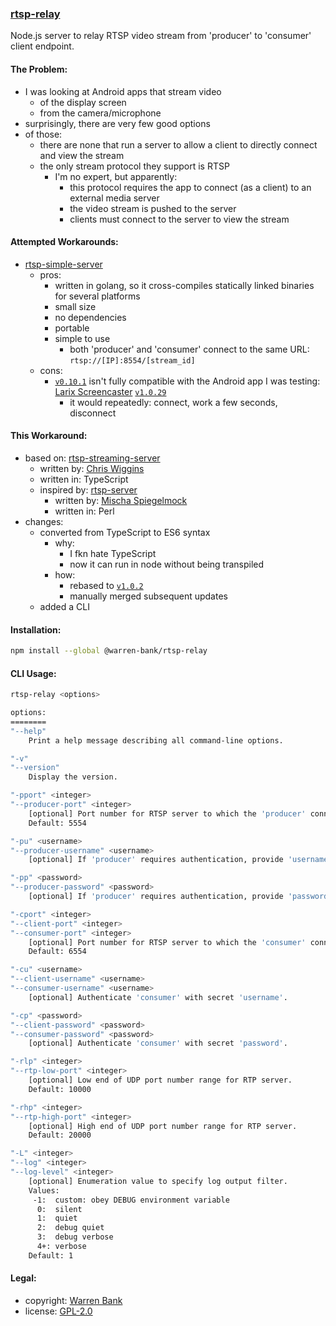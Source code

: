 ### [rtsp-relay](https://github.com/warren-bank/node-rtsp-relay)

Node.js server to relay RTSP video stream from 'producer' to 'consumer' client endpoint.

#### The Problem:

* I was looking at Android apps that stream video
  - of the display screen
  - from the camera/microphone
* surprisingly, there are very few good options
* of those:
  - there are none that run a server to allow a client to directly connect and view the stream
  - the only stream protocol they support is RTSP
    * I'm no expert, but apparently:
      - this protocol requires the app to connect (as a client) to an external media server
      - the video stream is pushed to the server
      - clients must connect to the server to view the stream

#### Attempted Workarounds:

* [rtsp-simple-server](https://github.com/aler9/rtsp-simple-server)
  - pros:
    * written in golang, so it cross-compiles statically linked binaries for several platforms
    * small size
    * no dependencies
    * portable
    * simple to use
      - both 'producer' and 'consumer' connect to the same URL: `rtsp://[IP]:8554/[stream_id]`
  - cons:
    * [`v0.10.1`](https://github.com/aler9/rtsp-simple-server/releases/download/v0.10.1/rtsp-simple-server_v0.10.1_windows_amd64.zip) isn't fully compatible with the Android app I was testing: [Larix Screencaster](https://softvelum.com/larix/android/) [`v1.0.29`](https://softvelum.com/mobile/download/LarixScreencaster_1.0.29.apk)
      - it would repeatedly: connect, work a few seconds, disconnect

#### This Workaround:

* based on: [rtsp-streaming-server](https://github.com/chriswiggins/rtsp-streaming-server)
  - written by: [Chris Wiggins](https://github.com/chriswiggins)
  - written in: TypeScript
  - inspired by: [rtsp-server](https://github.com/revmischa/rtsp-server)
    * written by: [Mischa Spiegelmock](https://github.com/revmischa)
    * written in: Perl
* changes:
  - converted from TypeScript to ES6 syntax
    * why:
      - I fkn hate TypeScript
      - now it can run in node without being transpiled
    * how:
      - rebased to [`v1.0.2`](https://github.com/chriswiggins/rtsp-streaming-server/tree/2df32fbba478f23ce74fd70c927d7ddcddb4557f)
      - manually merged subsequent updates
  - added a CLI

#### Installation:

```bash
npm install --global @warren-bank/rtsp-relay
```

#### CLI Usage:

```bash
rtsp-relay <options>

options:
========
"--help"
    Print a help message describing all command-line options.

"-v"
"--version"
    Display the version.

"-pport" <integer>
"--producer-port" <integer>
    [optional] Port number for RTSP server to which the 'producer' connects.
    Default: 5554

"-pu" <username>
"--producer-username" <username>
    [optional] If 'producer' requires authentication, provide 'username'.

"-pp" <password>
"--producer-password" <password>
    [optional] If 'producer' requires authentication, provide 'password'.

"-cport" <integer>
"--client-port" <integer>
"--consumer-port" <integer>
    [optional] Port number for RTSP server to which the 'consumer' connects.
    Default: 6554

"-cu" <username>
"--client-username" <username>
"--consumer-username" <username>
    [optional] Authenticate 'consumer' with secret 'username'.

"-cp" <password>
"--client-password" <password>
"--consumer-password" <password>
    [optional] Authenticate 'consumer' with secret 'password'.

"-rlp" <integer>
"--rtp-low-port" <integer>
    [optional] Low end of UDP port number range for RTP server.
    Default: 10000

"-rhp" <integer>
"--rtp-high-port" <integer>
    [optional] High end of UDP port number range for RTP server.
    Default: 20000

"-L" <integer>
"--log" <integer>
"--log-level" <integer>
    [optional] Enumeration value to specify log output filter.
    Values:
     -1:  custom: obey DEBUG environment variable
      0:  silent
      1:  quiet
      2:  debug quiet
      3:  debug verbose
      4+: verbose
    Default: 1
```

#### Legal:

* copyright: [Warren Bank](https://github.com/warren-bank)
* license: [GPL-2.0](https://www.gnu.org/licenses/old-licenses/gpl-2.0.txt)

